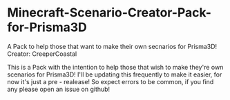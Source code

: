 # Minecraft-Scenario-Creator-Pack-for-Prisma3D
A Pack to help those that want to make their own secnarios for Prisma3D!
Creator: CreeperCoastal

This is a Pack with the intention to help those that wish to make they're own scenarios for Prisma3D!
I'll be updating this frequently to make it easier, for now it's just a pre - realease! So expect errors to be common, if you find any please open an issue on github!
